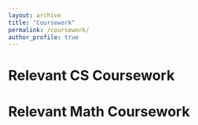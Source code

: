 ```yaml
---
layout: archive
title: "Coursework"
permalink: /coursework/
author_profile: true
---
```


Relevant CS Coursework
===


Relevant Math Coursework
===

